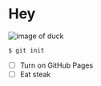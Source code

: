 # Hey 
![image of duck](https://cdn.pixabay.com/photo/2023/05/14/17/46/ducklings-7993465_1280.jpg)
```
$ git init
```
- [ ] Turn on GitHub Pages
- [ ] Eat steak
